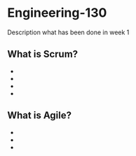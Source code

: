 # Engineering-130
Description what has been done in week 1
## What is Scrum?
-
-
-
-
## What is Agile?
-
-
-
